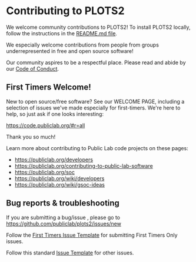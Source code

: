 Contributing to PLOTS2
==========================

We welcome community contributions to PLOTS2! To install PLOTS2 locally, follow the instructions in the [README.md file](https://github.com/publiclab/plots2#installation).

We especially welcome contributions from people from groups underrepresented in free and open source software!

Our community aspires to be a respectful place. Please read and abide by our [Code of Conduct](https://publiclab.org/conduct).

## First Timers Welcome!

New to open source/free software? See our WELCOME PAGE, including a selection of issues we've made especially for first-timers. We're here to help, so just ask if one looks interesting:

https://code.publiclab.org/#r=all

Thank you so much!

Learn more about contributing to Public Lab code projects on these pages:

* https://publiclab.org/developers
* https://publiclab.org/contributing-to-public-lab-software
* https://publiclab.org/soc
* https://publiclab.org/wiki/developers
* https://publiclab.org/wiki/gsoc-ideas

## Bug reports & troubleshooting

If you are submitting a bug/issue , please go to https://github.com/publiclab/plots2/issues/new

Follow the [First Timers Issue Template](https://github.com/publiclab/plots2/blob/main/.github/ISSUE_TEMPLATE/--first-timers-only.md) for submitting First Timers Only issues.

Follow this standard [Issue Template](https://github.com/publiclab/plots2/blob/main/.github/ISSUE_TEMPLATE/ISSUE_TEMPLATE.md) for other issues.
